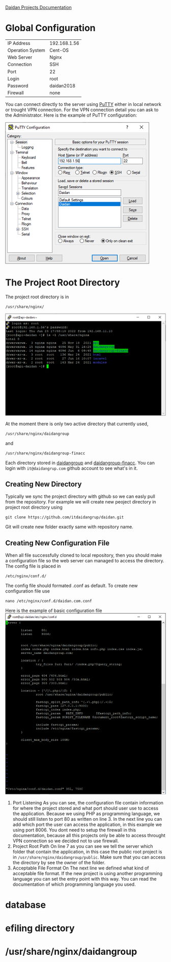 [Daidan Projects Documentation](https://github.com/dennykharyan/daidan-documentation "Daidan Projects Documentation")


# Global Configuration
<table>
    <tr><td>IP Address</td><td>192.168.1.56</td></tr>
    <tr><td>Operation System</td><td>Cent-OS</td></tr>
    <tr><td>Web Server</td><td>Nginx</td></tr>
    <tr><td>Connection</td><td>SSH</td></tr>
    <tr><td>Port</td><td>22</td></tr>
    <tr><td>Login</td><td>root</td></tr>
    <tr><td>Password</td><td>daidan2018</td></tr>
    <tr><td>Firewall</td><td>none</td></tr>
</table>

You can connect directly to the server using [PuTTY](https://www.chiark.greenend.org.uk/~sgtatham/putty/latest.html) either in local network or trought VPN connection. For the VPN connection detail you can ask to the Administrator. Here is the example of PuTTY configuration:

![alt text](/img/putty-configuration.png "putty configuration")

# The Project Root Directory
The project root directory is in 
```
/usr/share/nginx/
```
![alt text](/img/project-root.png "project root")

At the moment there is only two active directory that currently used, 
```
/usr/share/nginx/daidangroup
```
and
```
/usr/share/nginx/daidangroup-finacc
```

Each directory stored in [daidangroup](https://github.com/itdaidangrup/daidangroup) and [daidangroup-finacc](https://github.com/itdaidangrup/daidangroup-finacc). You can login with `it@daidangrup.com` github account to see what's in it.

## Creating New Directory
Typically we sync the project directory with github so we can easly pull from the repository. For example we will create new peoject directory in project root directory using 

```
git clone https://github.com/itdaidangrup/daidan.git
```

Git will create new folder exactly same with repository name.

## Creating New Configuration File
When all file successfully cloned to local repository, then you should make a configuration file so the web server can managed to access the directory. The config file is placed in 

```
/etc/nginx/conf.d/
```

The config file should formated .conf as default. To create new configuration file use

```
nano /etc/nginx/conf.d/daidan.com.conf
```

Here is the example of basic configuration file
![alt text](/img/conf-d-example.PNG "Config file example")

1. Port Listening
As you can see, the configuration file contain information for where the project stored and what port should user use to access the application. Because we using PHP as programming language, we should still listen to port 80 as written on line 3. In the next line you can add which port the user can access the application, in this example we using port 8006. You dont need to setup the firewall in this documentation, because all this projects only be able to access throught VPN connection so we decided not to use firewall. 
2. Project Root Path
On line 7 as you can see we tell the server which folder that contain the application, in this case the public root project is in `/usr/share/nginx/daidangroup/public`. Make sure that you can access the directory by see the owner of the folder.
3. Acceptable File Format
On The next line we defined what kind of acceptable file format. If the new project is using another programming language you can set the entry point with this way. You can read the documentation of which programming language you used.

# database
# efiling directory
# /usr/share/nginx/daidangroup